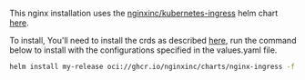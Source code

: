 This nginx installation uses the [nginxinc/kubernetes-ingress](https://github.com/nginxinc/kubernetes-ingress) helm chart [here](https://github.com/nginxinc/kubernetes-ingress/tree/main/deployments/helm-chart).

To install, You'll need to install the crds as described [here](https://github.com/nginxinc/kubernetes-ingress/tree/main/deployments/helm-chart#upgrading-the-crds), run the command below to install with the configurations specified in the values.yaml file.

```bash
helm install my-release oci://ghcr.io/nginxinc/charts/nginx-ingress -f values.yaml -n nginx-ingress
```

